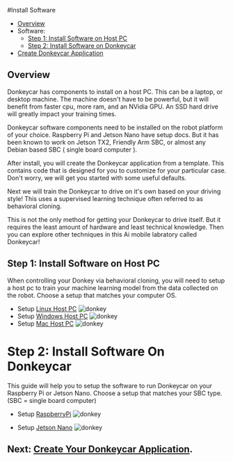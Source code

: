 #Install Software

* [Overview](#Overview)
* Software:
    * [Step 1: Install Software on Host PC](install_software.md#step-1-install-software-on-host-pc)
    * [Step 2: Install Software on Donkeycar](install_software.md#step-2-install-software-on-donkeycar)
* [Create Donkeycar Application](/guide/create_application/)

## Overview

Donkeycar has components to install on a host PC. This can be a laptop, or desktop machine. The machine doesn't have to be powerful, but it will benefit from faster cpu, more ram, and an NVidia GPU. An SSD hard drive will greatly impact your training times.

Donkeycar software components need to be installed on the robot platform of your choice. Raspberry Pi and Jetson Nano have setup docs. But it has been known to work on Jetson TX2, Friendly Arm SBC, or almost any Debian based SBC ( single board computer ).

After install, you will create the Donkeycar application from a template. This contains code that is designed for you to customize for your particular case. Don't worry, we will get you started with some useful defaults. 

Next we will train the Donkeycar to drive on it's own based on your driving style! This uses a supervised learning technique often referred to as behavioral cloning.

This is not the only method for getting your Donkeycar to drive itself. But it requires the least amount of hardware and least technical knowledge. Then you can explore other techniques in this Ai mobile labratory called Donkeycar!

## Step 1: Install Software on Host PC

When controlling your Donkey via behavioral cloning, you will need to setup a host pc to train your machine learning model from the data collected on the robot. Choose a setup that matches your computer OS.


* Setup [Linux Host PC](host_pc/setup_ubuntu.md)
![donkey](/assets/logos/linux_logo.png)
* Setup [Windows Host PC](host_pc/setup_windows.md)
![donkey](/assets/logos/windows_logo.png)
* Setup [Mac Host PC](host_pc/setup_mac.md)
![donkey](/assets/logos/apple_logo.jpg)


# Step 2: Install Software On Donkeycar

This guide will help you to setup the software to run Donkeycar on your Raspberry Pi or Jetson Nano. Choose a setup that matches your SBC type. (SBC = single board computer)

* Setup [RaspberryPi](robot_sbc/setup_raspberry_pi.md)
![donkey](/assets/logos/rpi_logo.png)

* Setup [Jetson Nano](robot_sbc/setup_jetson_nano.md)
![donkey](/assets/logos/nvidia_logo.png)


## Next: [Create Your Donkeycar Application](/guide/create_application/).